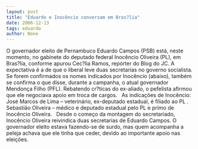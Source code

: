 ```yaml
---
layout: post
title: "Eduardo e Inocêncio conversam em Bras?lia"
date: 2006-12-13
tags: eduardo
author: None
---
```

O governador eleito de Pernambuco Eduardo Campos (PSB)&nbsp;está, neste momento, no gabinete do deputado federal Inocêncio Oliveira (PL), em Bras?lia, conforme apurou Cec?lia Ramos, repórter do Blog do JC. 
A expectativa é a de que o liberal leve duas secretarias no governo socialista. Se forem confirmados os nomes indicados por Inocêncio (abaixo), também se confirma o que disse, durante a campanha, o atual governador Mendonça Filho (PFL). Rebatendo cr?ticas do ex-aliado, o pefelista afirmou que&nbsp;ele negociava apoio em troca de cargos. &nbsp;
As indicações de Inocêncio:
&nbsp;
José Marcos de Lima – veterinário, ex-deputado estadual, é filiado ao PL&nbsp;.
Sebastião Oliveira – médico e deputado estadual pelo PL e&nbsp;primo de Inocêncio Oliveira.
&nbsp;
Desde o começo da montagem do secretariado, Inocêncio Oliveira reivindica duas secretarias de Eduardo Campos. O governador eleito estava fazendo-se de surdo, mas quem acompanha a peleja achava que ele tinha que ceder, devido ao importante apoio nas eleições. 